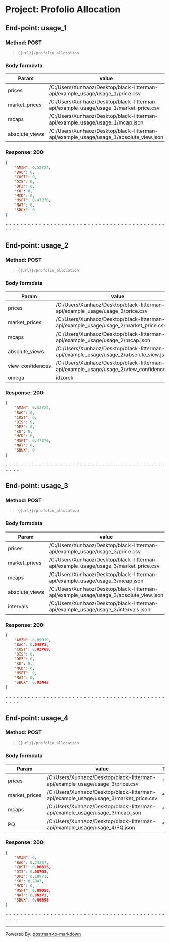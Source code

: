 # Project: Profolio Allocation

## End-point: usage_1
### Method: POST
>```
>{{url}}/profolio_allocation
>```
### Body formdata

|Param|value|Type|
|---|---|---|
|prices|/C:/Users/Xunhaoz/Desktop/black-litterman-api/example_usage/usage_1/price.csv|file|
|market_prices|/C:/Users/Xunhaoz/Desktop/black-litterman-api/example_usage/usage_1/market_price.csv|file|
|mcaps|/C:/Users/Xunhaoz/Desktop/black-litterman-api/example_usage/usage_1/mcap.json|file|
|absolute_views|/C:/Users/Xunhaoz/Desktop/black-litterman-api/example_usage/usage_1/absolute_view.json|file|


### Response: 200
```json
{
    "AMZN": 0.52724,
    "BAC": 0,
    "COST": 0,
    "DIS": 0,
    "DPZ": 0,
    "KO": 0,
    "MCD": 0,
    "MSFT": 0.47276,
    "NAT": 0,
    "SBUX": 0
}
```


⁃ ⁃ ⁃ ⁃ ⁃ ⁃ ⁃ ⁃ ⁃ ⁃ ⁃ ⁃ ⁃ ⁃ ⁃ ⁃ ⁃ ⁃ ⁃ ⁃ ⁃ ⁃ ⁃ ⁃ ⁃ ⁃ ⁃ ⁃ ⁃ ⁃ ⁃ ⁃ ⁃ ⁃ ⁃ ⁃ ⁃ ⁃ ⁃ ⁃ ⁃ ⁃ ⁃ ⁃ ⁃ ⁃ ⁃

## End-point: usage_2
### Method: POST
>```
>{{url}}/profolio_allocation
>```
### Body formdata

|Param|value|Type|
|---|---|---|
|prices|/C:/Users/Xunhaoz/Desktop/black-litterman-api/example_usage/usage_2/price.csv|file|
|market_prices|/C:/Users/Xunhaoz/Desktop/black-litterman-api/example_usage/usage_2/market_price.csv|file|
|mcaps|/C:/Users/Xunhaoz/Desktop/black-litterman-api/example_usage/usage_2/mcap.json|file|
|absolute_views|/C:/Users/Xunhaoz/Desktop/black-litterman-api/example_usage/usage_2/absolute_view.json|file|
|view_confidences|/C:/Users/Xunhaoz/Desktop/black-litterman-api/example_usage/usage_2/view_confidences.json|file|
|omega|idzorek|text|


### Response: 200
```json
{
    "AMZN": 0.52724,
    "BAC": 0,
    "COST": 0,
    "DIS": 0,
    "DPZ": 0,
    "KO": 0,
    "MCD": 0,
    "MSFT": 0.47276,
    "NAT": 0,
    "SBUX": 0
}
```


⁃ ⁃ ⁃ ⁃ ⁃ ⁃ ⁃ ⁃ ⁃ ⁃ ⁃ ⁃ ⁃ ⁃ ⁃ ⁃ ⁃ ⁃ ⁃ ⁃ ⁃ ⁃ ⁃ ⁃ ⁃ ⁃ ⁃ ⁃ ⁃ ⁃ ⁃ ⁃ ⁃ ⁃ ⁃ ⁃ ⁃ ⁃ ⁃ ⁃ ⁃ ⁃ ⁃ ⁃ ⁃ ⁃ ⁃

## End-point: usage_3
### Method: POST
>```
>{{url}}/profolio_allocation
>```
### Body formdata

|Param|value|Type|
|---|---|---|
|prices|/C:/Users/Xunhaoz/Desktop/black-litterman-api/example_usage/usage_3/price.csv|file|
|market_prices|/C:/Users/Xunhaoz/Desktop/black-litterman-api/example_usage/usage_3/market_price.csv|file|
|mcaps|/C:/Users/Xunhaoz/Desktop/black-litterman-api/example_usage/usage_3/mcap.json|file|
|absolute_views|/C:/Users/Xunhaoz/Desktop/black-litterman-api/example_usage/usage_3/absolute_view.json|file|
|intervals|/C:/Users/Xunhaoz/Desktop/black-litterman-api/example_usage/usage_3/intervals.json|file|


### Response: 200
```json
{
    "AMZN": 0.89919,
    "BAC": 0.04871,
    "COST": 0.02769,
    "DIS": 0,
    "DPZ": 0,
    "KO": 0,
    "MCD": 0,
    "MSFT": 0,
    "NAT": 0,
    "SBUX": 0.02442
}
```


⁃ ⁃ ⁃ ⁃ ⁃ ⁃ ⁃ ⁃ ⁃ ⁃ ⁃ ⁃ ⁃ ⁃ ⁃ ⁃ ⁃ ⁃ ⁃ ⁃ ⁃ ⁃ ⁃ ⁃ ⁃ ⁃ ⁃ ⁃ ⁃ ⁃ ⁃ ⁃ ⁃ ⁃ ⁃ ⁃ ⁃ ⁃ ⁃ ⁃ ⁃ ⁃ ⁃ ⁃ ⁃ ⁃ ⁃

## End-point: usage_4
### Method: POST
>```
>{{url}}/profolio_allocation
>```
### Body formdata

|Param|value|Type|
|---|---|---|
|prices|/C:/Users/Xunhaoz/Desktop/black-litterman-api/example_usage/usage_3/price.csv|file|
|market_prices|/C:/Users/Xunhaoz/Desktop/black-litterman-api/example_usage/usage_3/market_price.csv|file|
|mcaps|/C:/Users/Xunhaoz/Desktop/black-litterman-api/example_usage/usage_3/mcap.json|file|
|PQ|/C:/Users/Xunhaoz/Desktop/black-litterman-api/example_usage/usage_4/PQ.json|file|


### Response: 200
```json
{
    "AMZN": 0,
    "BAC": 0.24257,
    "COST": 0.00815,
    "DIS": 0.08703,
    "DPZ": 0.18971,
    "KO": 0.2347,
    "MCD": 0,
    "MSFT": 0.09055,
    "NAT": 0.08371,
    "SBUX": 0.06358
}
```


⁃ ⁃ ⁃ ⁃ ⁃ ⁃ ⁃ ⁃ ⁃ ⁃ ⁃ ⁃ ⁃ ⁃ ⁃ ⁃ ⁃ ⁃ ⁃ ⁃ ⁃ ⁃ ⁃ ⁃ ⁃ ⁃ ⁃ ⁃ ⁃ ⁃ ⁃ ⁃ ⁃ ⁃ ⁃ ⁃ ⁃ ⁃ ⁃ ⁃ ⁃ ⁃ ⁃ ⁃ ⁃ ⁃ ⁃
_________________________________________________
Powered By: [postman-to-markdown](https://github.com/bautistaj/postman-to-markdown/)
